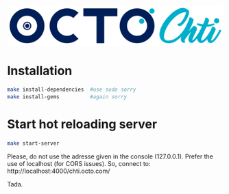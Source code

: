 ![OCTO Chti](brand.png)

# Installation

```bash
make install-dependencies  #use sudo sorry
make install-gems          #again sorry
```

# Start hot reloading server

```bash
make start-server
```

Please, do not use the adresse given in the console (127.0.0.1). Prefer the use of localhost (for CORS issues). So,
connect to: http://localhost:4000/chti.octo.com/

Tada.
